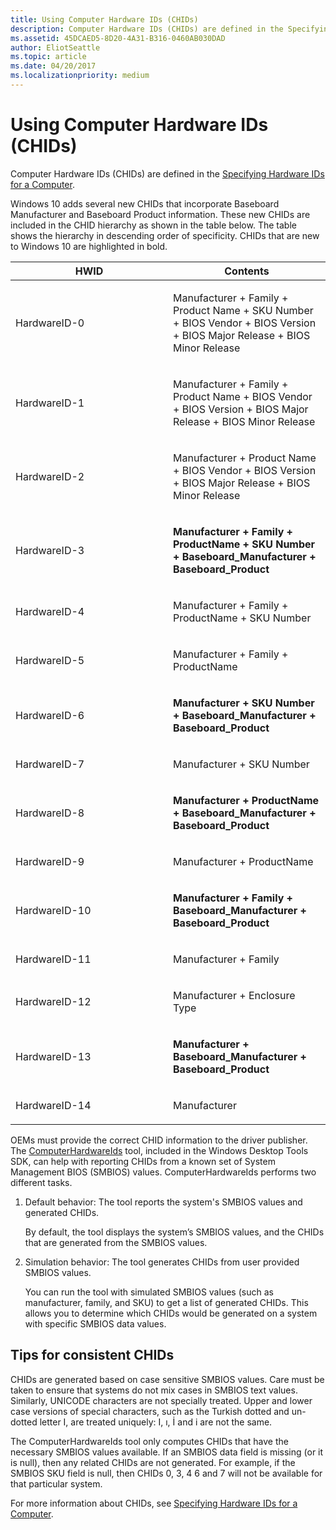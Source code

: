 ```yaml
---
title: Using Computer Hardware IDs (CHIDs)
description: Computer Hardware IDs (CHIDs) are defined in the Specifying Hardware IDs for a Computer.
ms.assetid: 45DCAED5-8D20-4A31-B316-0460AB030DAD
author: EliotSeattle
ms.topic: article
ms.date: 04/20/2017
ms.localizationpriority: medium
---
```


# Using Computer Hardware IDs (CHIDs)


Computer Hardware IDs (CHIDs) are defined in the [Specifying Hardware IDs for a Computer](https://msdn.microsoft.com/windows/hardware/drivers/install/specifying-hardware-ids-for-a-computer).

Windows 10 adds several new CHIDs that incorporate Baseboard Manufacturer and Baseboard Product information. These new CHIDs are included in the CHID hierarchy as shown in the table below. The table shows the hierarchy in descending order of specificity. CHIDs that are new to Windows 10 are highlighted in bold.

<table>
<colgroup>
<col width="50%" />
<col width="50%" />
</colgroup>
<thead>
<tr class="header">
<th>HWID</th>
<th>Contents</th>
</tr>
</thead>
<tbody>
<tr class="odd">
<td><p>HardwareID-0</p></td>
<td><p>Manufacturer + Family + Product Name + SKU Number + BIOS Vendor + BIOS Version + BIOS Major Release + BIOS Minor Release</p></td>
</tr>
<tr class="even">
<td><p>HardwareID-1</p></td>
<td><p>Manufacturer + Family + Product Name + BIOS Vendor + BIOS Version + BIOS Major Release + BIOS Minor Release</p></td>
</tr>
<tr class="odd">
<td><p>HardwareID-2</p></td>
<td><p>Manufacturer + Product Name + BIOS Vendor + BIOS Version + BIOS Major Release + BIOS Minor Release</p></td>
</tr>
<tr class="even">
<td><p>HardwareID-3</p></td>
<td><p><strong>Manufacturer + Family + ProductName + SKU Number + Baseboard_Manufacturer + Baseboard_Product</strong></p></td>
</tr>
<tr class="odd">
<td><p>HardwareID-4</p></td>
<td><p>Manufacturer + Family + ProductName + SKU Number</p></td>
</tr>
<tr class="even">
<td><p>HardwareID-5</p></td>
<td><p>Manufacturer + Family + ProductName</p></td>
</tr>
<tr class="odd">
<td><p>HardwareID-6</p></td>
<td><p><strong>Manufacturer + SKU Number + Baseboard_Manufacturer + Baseboard_Product</strong></p></td>
</tr>
<tr class="even">
<td><p>HardwareID-7</p></td>
<td><p>Manufacturer + SKU Number</p></td>
</tr>
<tr class="odd">
<td><p>HardwareID-8</p></td>
<td><p><strong>Manufacturer + ProductName + Baseboard_Manufacturer + Baseboard_Product</strong></p></td>
</tr>
<tr class="even">
<td><p>HardwareID-9</p></td>
<td><p>Manufacturer + ProductName</p></td>
</tr>
<tr class="odd">
<td><p>HardwareID-10</p></td>
<td><p><strong>Manufacturer + Family + Baseboard_Manufacturer + Baseboard_Product</strong></p></td>
</tr>
<tr class="even">
<td><p>HardwareID-11</p></td>
<td><p>Manufacturer + Family</p></td>
</tr>
<tr class="odd">
<td><p>HardwareID-12</p></td>
<td><p>Manufacturer + Enclosure Type</p></td>
</tr>
<tr class="even">
<td><p>HardwareID-13</p></td>
<td><p><strong>Manufacturer + Baseboard_Manufacturer + Baseboard_Product</strong></p></td>
</tr>
<tr class="odd">
<td><p>HardwareID-14</p></td>
<td><p>Manufacturer</p></td>
</tr>
</tbody>
</table>

 

OEMs must provide the correct CHID information to the driver publisher. The [ComputerHardwareIds](https://msdn.microsoft.com/library/windows/hardware/ff543505) tool, included in the Windows Desktop Tools SDK, can help with reporting CHIDs from a known set of System Management BIOS (SMBIOS) values. ComputerHardwareIds performs two different tasks.

1.  Default behavior: The tool reports the system's SMBIOS values and generated CHIDs.

    By default, the tool displays the system’s SMBIOS values, and the CHIDs that are generated from the SMBIOS values.

2.  Simulation behavior: The tool generates CHIDs from user provided SMBIOS values.

    You can run the tool with simulated SMBIOS values (such as manufacturer, family, and SKU) to get a list of generated CHIDs. This allows you to determine which CHIDs would be generated on a system with specific SMBIOS data values.

## <span id="Tips_for_consistent_CHIDs"></span><span id="tips_for_consistent_chids"></span><span id="TIPS_FOR_CONSISTENT_CHIDS"></span>Tips for consistent CHIDs


CHIDs are generated based on case sensitive SMBIOS values. Care must be taken to ensure that systems do not mix cases in SMBIOS text values. Similarly, UNICODE characters are not specially treated. Upper and lower case versions of special characters, such as the Turkish dotted and un-dotted letter I, are treated uniquely: I, ı, İ and i are not the same.

The ComputerHardwareIds tool only computes CHIDs that have the necessary SMBIOS values available. If an SMBIOS data field is missing (or it is null), then any related CHIDs are not generated. For example, if the SMBIOS SKU field is null, then CHIDs 0, 3, 4 6 and 7 will not be available for that particular system.

For more information about CHIDs, see [Specifying Hardware IDs for a Computer](https://docs.microsoft.com/windows-hardware/drivers/install/specifying-hardware-ids-for-a-computer).

 

 






